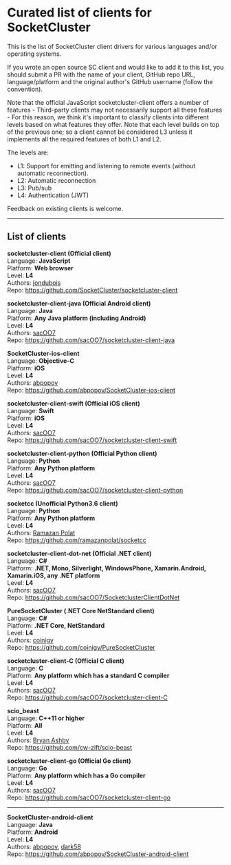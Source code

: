 # Curated list of clients for SocketCluster

This is the list of SocketCluster client drivers for various languages and/or operating systems.

If you wrote an open source SC client and would like to add it to this list, you should submit a PR with
the name of your client, GitHub repo URL, language/platform and the original author's GitHub username (follow the convention).

Note that the official JavaScript socketcluster-client offers a number of features - Third-party clients
may not necessarily support all these features - For this reason, we think it's important to classify
clients into different levels based on what features they offer.
Note that each level builds on top of the previous one; so a client cannot be considered L3 unless it implements all the required features of both L1 and L2.

The levels are:

- L1: Support for emitting and listening to remote events (without automatic reconnection).
- L2: Automatic reconnection
- L3: Pub/sub
- L4: Authentication (JWT)

Feedback on existing clients is welcome.

---

## List of clients

**socketcluster-client (Official client)**  
Language: **JavaScript**  
Platform: **Web browser**  
Level: **L4**  
Authors: [jondubois](https://github.com/jondubois)  
Repo: https://github.com/SocketCluster/socketcluster-client

**socketcluster-client-java (Official Android client)**  
Language: **Java**  
Platform: **Any Java platform (including Android)**  
Level: **L4**  
Authors: [sacOO7](https://github.com/sacOO7)  
Repo: https://github.com/sacOO7/socketcluster-client-java

**SocketCluster-ios-client**  
Language: **Objective-C**  
Platform: **iOS**  
Level: **L4**  
Authors: [abpopov](https://github.com/abpopov)  
Repo: https://github.com/abpopov/SocketCluster-ios-client

**socketcluster-client-swift (Official iOS client)**  
Language: **Swift**  
Platform: **iOS**  
Level: **L4**  
Authors: [sacOO7](https://github.com/sacOO7)  
Repo: https://github.com/sacOO7/socketcluster-client-swift

**socketcluster-client-python (Official Python client)**  
Language: **Python**  
Platform: **Any Python platform**  
Level: **L4**  
Authors: [sacOO7](https://github.com/sacOO7)  
Repo: https://github.com/sacOO7/socketcluster-client-python

**socketcc (Unofficial Python3.6 client)**  
Language: **Python**  
Platform: **Any Python platform**  
Level: **L4**  
Authors: [Ramazan Polat](https://github.com/ramazanpolat)  
Repo: https://github.com/ramazanpolat/socketcc

**socketcluster-client-dot-net (Official .NET client)**  
Language: **C#**  
Platform: **.NET, Mono, Silverlight, WindowsPhone, Xamarin.Android, Xamarin.iOS, any .NET platform**  
Level: **L4**  
Authors: [sacOO7](https://github.com/sacOO7)  
Repo: https://github.com/sacOO7/SocketclusterClientDotNet

**PureSocketCluster (.NET Core NetStandard client)**  
Language: **C#**  
Platform: **.NET Core, NetStandard**  
Level: **L4**  
Authors: [coinigy](https://github.com/coinigy)  
Repo: https://github.com/coinigy/PureSocketCluster

**socketcluster-client-C (Official C client)**  
Language: **C**  
Platform: **Any platform which has a standard C compiler**  
Level: **L4**  
Authors: [sacOO7](https://github.com/sacOO7)  
Repo: https://github.com/sacOO7/socketcluster-client-C

**scio_beast**  
Language: **C++11 or higher**  
Platform: **All**  
Level: **L4**  
Authors: [Bryan Ashby](https://github.com/NuSkooler/)  
Repo: https://github.com/cw-zift/scio-beast

**socketcluster-client-go (Official Go client)**  
Language: **Go**  
Platform: **Any platform which has a Go compiler**  
Level: **L4**  
Authors: [sacOO7](https://github.com/sacOO7)  
Repo: https://github.com/sacOO7/socketcluster-client-go

---

**SocketCluster-android-client**  
Language: **Java**  
Platform: **Android**  
Level: **L4**  
Authors: [abpopov](https://github.com/abpopov), [dark58](https://github.com/dark58)  
Repo: https://github.com/abpopov/SocketCluster-android-client
